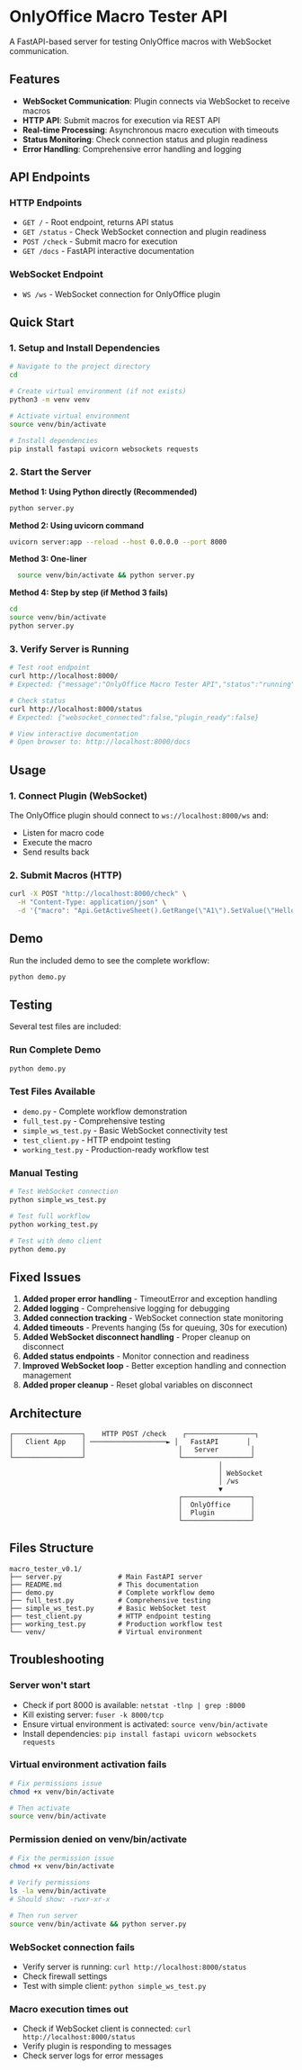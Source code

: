 # OnlyOffice Macro Tester API

A FastAPI-based server for testing OnlyOffice macros with WebSocket communication.

## Features

- **WebSocket Communication**: Plugin connects via WebSocket to receive macros
- **HTTP API**: Submit macros for execution via REST API
- **Real-time Processing**: Asynchronous macro execution with timeouts
- **Status Monitoring**: Check connection status and plugin readiness
- **Error Handling**: Comprehensive error handling and logging

## API Endpoints

### HTTP Endpoints

- `GET /` - Root endpoint, returns API status
- `GET /status` - Check WebSocket connection and plugin readiness
- `POST /check` - Submit macro for execution
- `GET /docs` - FastAPI interactive documentation

### WebSocket Endpoint

- `WS /ws` - WebSocket connection for OnlyOffice plugin

## Quick Start

### 1. Setup and Install Dependencies

```bash
# Navigate to the project directory
cd  

# Create virtual environment (if not exists)
python3 -m venv venv

# Activate virtual environment
source venv/bin/activate

# Install dependencies
pip install fastapi uvicorn websockets requests
```

### 2. Start the Server

**Method 1: Using Python directly (Recommended)**
```bash
python server.py
```

**Method 2: Using uvicorn command**
```bash
uvicorn server:app --reload --host 0.0.0.0 --port 8000
```

**Method 3: One-liner**
```bash
  source venv/bin/activate && python server.py
```

**Method 4: Step by step (if Method 3 fails)**
```bash
cd  
source venv/bin/activate
python server.py
```

### 3. Verify Server is Running

```bash
# Test root endpoint
curl http://localhost:8000/
# Expected: {"message":"OnlyOffice Macro Tester API","status":"running"}

# Check status
curl http://localhost:8000/status
# Expected: {"websocket_connected":false,"plugin_ready":false}

# View interactive documentation
# Open browser to: http://localhost:8000/docs
```

## Usage

### 1. Connect Plugin (WebSocket)

The OnlyOffice plugin should connect to `ws://localhost:8000/ws` and:
- Listen for macro code
- Execute the macro
- Send results back

### 2. Submit Macros (HTTP)

```bash
curl -X POST "http://localhost:8000/check" \
  -H "Content-Type: application/json" \
  -d '{"macro": "Api.GetActiveSheet().GetRange(\"A1\").SetValue(\"Hello!\");"}'
```

## Demo

Run the included demo to see the complete workflow:

```bash
python demo.py
```

## Testing

Several test files are included:

### Run Complete Demo
```bash
python demo.py
```

### Test Files Available
- `demo.py` - Complete workflow demonstration
- `full_test.py` - Comprehensive testing
- `simple_ws_test.py` - Basic WebSocket connectivity test
- `test_client.py` - HTTP endpoint testing
- `working_test.py` - Production-ready workflow test

### Manual Testing
```bash
# Test WebSocket connection
python simple_ws_test.py

# Test full workflow
python working_test.py

# Test with demo client
python demo.py
```

## Fixed Issues

1. **Added proper error handling** - TimeoutError and exception handling
2. **Added logging** - Comprehensive logging for debugging
3. **Added connection tracking** - WebSocket connection state monitoring
4. **Added timeouts** - Prevents hanging (5s for queuing, 30s for execution)
5. **Added WebSocket disconnect handling** - Proper cleanup on disconnect
6. **Added status endpoints** - Monitor connection and readiness
7. **Improved WebSocket loop** - Better exception handling and connection management
8. **Added proper cleanup** - Reset global variables on disconnect

## Architecture

```
┌─────────────────┐    HTTP POST /check    ┌─────────────────┐
│   Client App    │ ───────────────────► │   FastAPI       │
│                 │                       │   Server        │
└─────────────────┘                       └─────────────────┘
                                                    │
                                                    │ WebSocket
                                                    │ /ws
                                                    ▼
                                          ┌─────────────────┐
                                          │  OnlyOffice     │
                                          │  Plugin         │
                                          └─────────────────┘
```

## Files Structure

```
macro_tester_v0.1/
├── server.py              # Main FastAPI server
├── README.md              # This documentation
├── demo.py                # Complete workflow demo
├── full_test.py           # Comprehensive testing
├── simple_ws_test.py      # Basic WebSocket test
├── test_client.py         # HTTP endpoint testing
├── working_test.py        # Production workflow test
└── venv/                  # Virtual environment
```

## Troubleshooting

### Server won't start
- Check if port 8000 is available: `netstat -tlnp | grep :8000`
- Kill existing server: `fuser -k 8000/tcp`
- Ensure virtual environment is activated: `source venv/bin/activate`
- Install dependencies: `pip install fastapi uvicorn websockets requests`

### Virtual environment activation fails
```bash
# Fix permissions issue
chmod +x venv/bin/activate

# Then activate
source venv/bin/activate
```

### Permission denied on venv/bin/activate
```bash
# Fix the permission issue
chmod +x venv/bin/activate

# Verify permissions
ls -la venv/bin/activate
# Should show: -rwxr-xr-x

# Then run server
source venv/bin/activate && python server.py
```

### WebSocket connection fails
- Verify server is running: `curl http://localhost:8000/status`
- Check firewall settings
- Test with simple client: `python simple_ws_test.py`

### Macro execution times out
- Check if WebSocket client is connected: `curl http://localhost:8000/status`
- Verify plugin is responding to messages
- Check server logs for error messages

 
